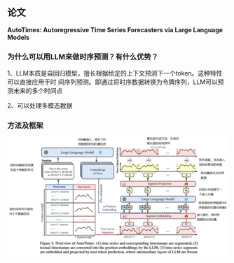 ## 论文

**AutoTimes: Autoregressive Time Series Forecasters via Large Language Models**

### 为什么可以用LLM来做时序预测？有什么优势？

1、LLM本质是自回归模型，擅长根据给定的上下文预测下一个token。这种特性可以直接应用于时 间序列预测。即通过将时序数据转换为令牌序列，LLM可以预测未来的多个时间点

2、可以处理多模态数据

### 方法及框架

![0327-photo-Autotimes](images/0327-photo-Autotimes.png)